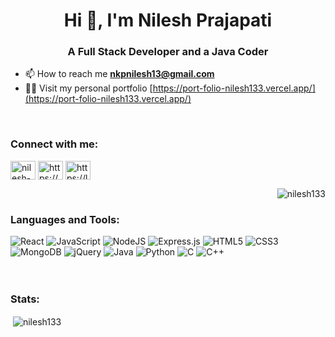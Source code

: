 <h1 align="center">Hi 👋, I'm Nilesh Prajapati</h1>
<h3 align="center">A Full Stack Developer and a Java Coder</h3>

- 📫 How to reach me **nkpnilesh13@gmail.com**
- 👨‍💻 Visit my personal portfolio [https://port-folio-nilesh133.vercel.app/](https://port-folio-nilesh133.vercel.app/)
<br>
<h3 align="left">Connect with me:</h3>
<p align="left">
<a href="https://linkedin.com/in/nilesh-prajapati13" target="blank"><img align="center" src="https://raw.githubusercontent.com/rahuldkjain/github-profile-readme-generator/master/src/images/icons/Social/linked-in-alt.svg" alt="nilesh-prajapati13" height="30" width="40" /></a>
<a href="https://www.hackerrank.com/https://www.hackerrank.com/nilesh120" target="blank"><img align="center" src="https://raw.githubusercontent.com/rahuldkjain/github-profile-readme-generator/master/src/images/icons/Social/hackerrank.svg" alt="https://www.hackerrank.com/nilesh120" height="30" width="40" /></a>
<a href="https://www.leetcode.com/https://leetcode.com/nilesh13/" target="blank"><img align="center" src="https://raw.githubusercontent.com/rahuldkjain/github-profile-readme-generator/master/src/images/icons/Social/leet-code.svg" alt="https://leetcode.com/nilesh13/" height="30" width="40" /></a>
</p>

<p><img align="right" src="https://github-readme-stats.vercel.app/api/top-langs?username=nilesh133&show_icons=true&locale=en&layout=compact" alt="nilesh133" /></p>

<br>
<h3 align="left">Languages and Tools:</h3>

![React](https://img.shields.io/badge/react-%2320232a.svg?style=for-the-badge&logo=react&logoColor=%2361DAFB) ![JavaScript](https://img.shields.io/badge/javascript-%23323330.svg?style=for-the-badge&logo=javascript&logoColor=%23F7DF1E) ![NodeJS](https://img.shields.io/badge/node.js-6DA55F?style=for-the-badge&logo=node.js&logoColor=white) ![Express.js](https://img.shields.io/badge/express.js-%23404d59.svg?style=for-the-badge&logo=express&logoColor=%2361DAFB) ![HTML5](https://img.shields.io/badge/html5-%23E34F26.svg?style=for-the-badge&logo=html5&logoColor=white) ![CSS3](https://img.shields.io/badge/css3-%231572B6.svg?style=for-the-badge&logo=css3&logoColor=white) ![MongoDB](https://img.shields.io/badge/MongoDB-%234ea94b.svg?style=for-the-badge&logo=mongodb&logoColor=white) ![jQuery](https://img.shields.io/badge/jquery-%230769AD.svg?style=for-the-badge&logo=jquery&logoColor=white) ![Java](https://img.shields.io/badge/java-%23ED8B00.svg?style=for-the-badge&logo=java&logoColor=white) ![Python](https://img.shields.io/badge/python-3670A0?style=for-the-badge&logo=python&logoColor=ffdd54) ![C](https://img.shields.io/badge/c-%2300599C.svg?style=for-the-badge&logo=c&logoColor=white) ![C++](https://img.shields.io/badge/c++-%2300599C.svg?style=for-the-badge&logo=c%2B%2B&logoColor=white)
<br>
<br>
<br>

<h3 align="left">Stats:</h3>
<p>&nbsp;<img align="center" src="https://github-readme-stats.vercel.app/api?username=nilesh133&show_icons=true&locale=en" alt="nilesh133" /></p>
